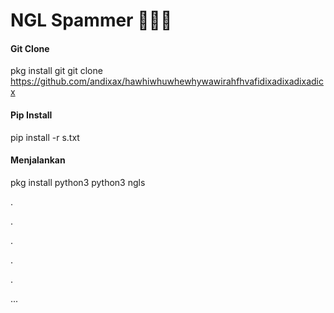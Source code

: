 # NGL Spammer 🤫🤫🤫


#### Git Clone
pkg install git
git clone https://github.com/andixax/hawhiwhuwhewhywawirahfhvafidixadixadixadicx

#### Pip Install
pip install -r s.txt

#### Menjalankan 
pkg install python3
python3 ngls









.



















.









.







.





. 




...







<tab>





</tab>
